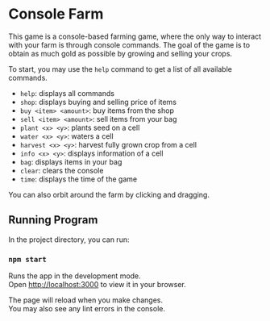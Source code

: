 # Console Farm

This game is a console-based farming game, where the only way to interact with your farm is through console commands. The goal of the game is to obtain as much gold as possible by growing and selling your crops.

To start, you may use the `help` command to get a list of all available commands.

-   `help`: displays all commands
-   `shop`: displays buying and selling price of items
-   `buy <item> <amount>`: buy items from the shop
-   `sell <item> <amount>`: sell items from your bag
-   `plant <x> <y>`: plants seed on a cell
-   `water <x> <y>`: waters a cell
-   `harvest <x> <y>`: harvest fully grown crop from a cell
-   `info <x> <y>`: displays information of a cell
-   `bag`: displays items in your bag
-   `clear`: clears the console
-   `time`: displays the time of the game

You can also orbit around the farm by clicking and dragging.

## Running Program

In the project directory, you can run:

### `npm start`

Runs the app in the development mode.\
Open [http://localhost:3000](http://localhost:3000) to view it in your browser.

The page will reload when you make changes.\
You may also see any lint errors in the console.
